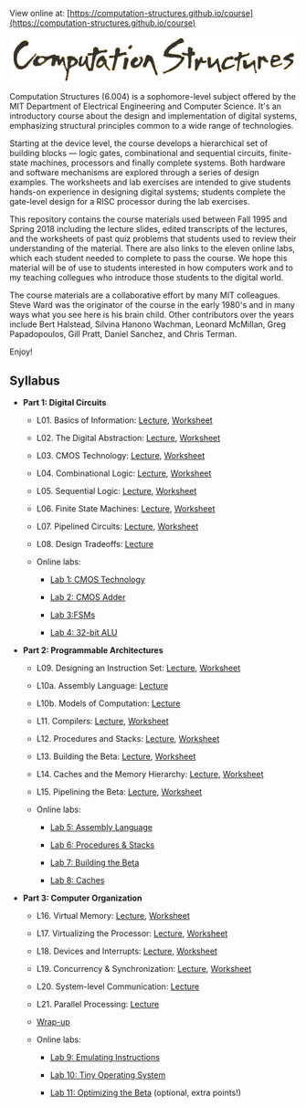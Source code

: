 View online at: [https://computation-structures.github.io/course](https://computation-structures.github.io/course)

<p align="center"><img src="course_in_a_box/title.png"/></p>

Computation Structures (6.004) is a sophomore-level subject offered by
the MIT Department of Electrical Engineering and Computer Science.
It's an introductory course about the design and implementation of
digital systems, emphasizing structural principles common to a wide
range of technologies.

Starting at the device level, the course develops a hierarchical set
of building blocks — logic gates, combinational and sequential
circuits, finite-state machines, processors and finally complete
systems. Both hardware and software mechanisms are explored through a
series of design examples. The worksheets and lab exercises are
intended to give students hands-on experience in designing digital
systems; students complete the gate-level design for a RISC processor
during the lab exercises.

This repository contains the course materials used between Fall 1995
and Spring 2018 including the lecture slides, edited transcripts of
the lectures, and the worksheets of past quiz problems that students
used to review their understanding of the material.  There are also
links to the eleven online labs, which each student needed to complete
to pass the course.  We hope this material will be of use to students
interested in how computers work and to my teaching collegues who
introduce those students to the digital world.

The course materials are a collaborative effort by many MIT
colleagues.  Steve Ward was the originator of the course in the early
1980's and in many ways what you see here is his brain child.  Other
contributors over the years include Bert Halstead, Silvina Hanono
Wachman, Leonard McMillan, Greg Papadopoulos, Gill Pratt, Daniel
Sanchez, and Chris Terman.

Enjoy!

## Syllabus

* **Part 1: Digital Circuits**

  * L01. Basics of Information: <a href="lectures/L01_Basics_of_Information.html">Lecture</a>, <a href="worksheets/pdfs/L01_worksheet.pdf">Worksheet</a>

  * L02. The Digital Abstraction: <a href="lectures/L02_The_Digital_Abstraction.md">Lecture</a>, <a href="worksheets/pdfs/L02_worksheet.pdf">Worksheet</a>

  * L03. CMOS Technology: <a href="lectures/L03_CMOS_Technology.md">Lecture</a>, <a href="worksheets/pdfs/L03_worksheet.pdf">Worksheet</a>

  * L04. Combinational Logic: <a href="lectures/L04_Combinational_Logic.md">Lecture</a>, <a href="worksheets/pdfs/L04_worksheet.pdf">Worksheet</a>

  * L05. Sequential Logic: <a href="lectures/L05_Sequential_Logic.md">Lecture</a>, <a href="worksheets/pdfs/L05_worksheet.pdf">Worksheet</a>

  * L06. Finite State Machines: <a href="lectures/L06_Finite_State_Machines.md">Lecture</a>, <a href="worksheets/pdfs/L06_worksheet.pdf">Worksheet</a>

  * L07. Pipelined Circuits: <a href="lectures/L07_Pipelined_Circuits.md">Lecture</a>, <a href="worksheets/pdfs/L07_worksheet.pdf">Worksheet</a>

  * L08. Design Tradeoffs: <a href="lectures/L08_Design_Tradeoffs.md">Lecture</a>

  * Online labs:

    * <a href="labs/lab1_cmos/lab.html">Lab 1: CMOS Technology</a>

    * <a href="labs/lab2_adder/lab.html">Lab 2: CMOS Adder</a>

    * <a href="labs/lab3_fsm/lab.html">Lab 3:FSMs</a>

    * <a href="labs/lab4_alu/lab.html">Lab 4: 32-bit ALU</a>

* **Part 2: Programmable Architectures**

  * L09. Designing an Instruction Set: <a href="lectures/L09_Designing_an_Instruction_Set.md">Lecture</a>, <a href="worksheets/pdfs/L09_worksheet.pdf">Worksheet</a>

  * L10a. Assembly Language: <a href="lectures/L10a_Assembly_Language.md">Lecture</a>

  * L10b. Models of Computation: <a href="lectures/L10b_Models_of_Computation.md">Lecture</a>

  * L11. Compilers: <a href="lectures/L11_Compilers.md">Lecture</a>, <a href="worksheets/pdfs/L11_worksheet.pdf">Worksheet</a>

  * L12. Procedures and Stacks: <a href="lectures/L12_Procedures_and_Stacks.md">Lecture</a>, <a href="worksheets/pdfs/L12_worksheet.pdf">Worksheet</a>

  * L13. Building the Beta: <a href="lectures/L13_Building_the_Beta.md">Lecture</a>, <a href="worksheets/pdfs/L13_worksheet.pdf">Worksheet</a>

  * L14. Caches and the Memory Hierarchy: <a href="lectures/L14_Caches_and_the_Memory_Hierarchy.md">Lecture</a>, <a href="worksheets/pdfs/L14_worksheet.pdf">Worksheet</a>

  * L15. Pipelining the Beta: <a href="lectures/L15_Pipelining_the_Beta.md">Lecture</a>, <a href="worksheets/pdfs/L15_worksheet.pdf">Worksheet</a>

  * Online labs:

    * <a href="labs/lab5_assembly/lab.html">Lab 5: Assembly Language</a>

    * <a href="labs/lab6_procedures/lab.html">Lab 6: Procedures &amp; Stacks</a>

    * <a href="labs/lab7_beta/lab.html">Lab 7: Building the Beta</a>

    * <a href="labs/lab8_caches/lab.html">Lab 8: Caches</a>

* **Part 3: Computer Organization**

  * L16. Virtual Memory: <a href="lectures/L16_Virtual_Memory.md">Lecture</a>, <a href="worksheets/pdfs/L16_worksheet.pdf">Worksheet</a>

  * L17. Virtualizing the Processor: <a href="lectures/L17_Virtualizing_the_Processor.md">Lecture</a>, <a href="worksheets/pdfs/L17_worksheet.pdf">Worksheet</a>

  * L18. Devices and Interrupts: <a href="lectures/L18_Devices_and_Interrupts.md">Lecture</a>, <a href="worksheets/pdfs/L18_worksheet.pdf">Worksheet</a>

  * L19. Concurrency & Synchronization: <a href="lectures/L19_Concurrency_and_Synchronization.md">Lecture</a>, <a href="worksheets/pdfs/L19_worksheet.pdf">Worksheet</a>

  * L20. System-level Communication: <a href="lectures/L20_System_level_Communication.md">Lecture</a>

  * L21. Parallel Processing: <a href="lectures/L21_Parallel_Processing.md">Lecture</a>

  * <a href="lectures/Wrap_up.md">Wrap-up</a>

  * Online labs:

    * <a href="labs/lab9_assembly/lab.html">Lab 9: Emulating Instructions</a>

    * <a href="labs/lab10_tinyos/lab.html">Lab 10: Tiny Operating System</a>

    * <a href="labs/lab11_design_project/lab.html">Lab 11: Optimizing the Beta</a> (optional, extra points!)
